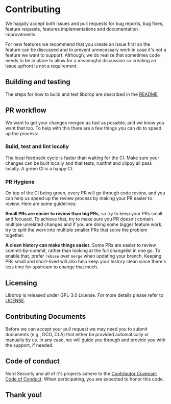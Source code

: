 # Contributing
We happily accept both issues and pull requests for bug reports, bug fixes, feature requests, features implementations and documentation improvements. 

For new features we recommend that you create an issue first so the feature can be discussed and to prevent unnecessary work in case it's not a feature we want to support. Although, we do realize that sometimes code needs to be in place to allow for a meaningful discussion so creating an issue upfront is not a requirement.

## Building and testing
The steps for how to build and test libdrop are described in the [README](README.md)

## PR workflow
We want to get your changes merged as fast as possible, and we know you want that too. To help with this there are a few things you can do to speed up the process:

### Build, test and lint locally
The local feedback cycle is faster than waiting for the CI. Make sure your changes can be built locally and that tests, rustfmt and clippy all pass locally. A green CI is a happy CI.

### PR Hygiene
On top of the CI being green, every PR will go through code review, and you can help us speed up the review process by making your PR easier to review. Here are some guidelines:

**Small PRs are easier to review than big PRs**, so try to keep your PRs small and focused. To achieve that, try to make sure you PR doesn't contain multiple unrelated changes and if you are doing some bigger feature work, try to split the work into multiple smaller PRs that solve the problem together.

**A clean history can make things easier**. Some PRs are easier to review commit-by-commit, rather than looking at the full changelist in one go. To enable that, prefer `rebase` over `merge` when updating your branch. Keeping PRs small and short-lived will also help keep your history clean since there's less time for upstream to change that much.

## Licensing
Libdrop is released under GPL-3.0 License. For more details please refer to [LICENSE](LICENSE). 

## Contributing Documents
Before we can accept your pull request we may need you to submit documents (e.g., DCO, CLA) that either be provided automatically or manually by us. 
In any case, we will guide you through and provide you with the support, if needed.

## Code of conduct
Nord Security and all of it's projects adhere to the [Contributor Covenant Code of Conduct](https://github.com/NordSecurity/.github/blob/master/CODE_OF_CONDUCT.md). When participating, you are expected to honor this code.

## Thank you!
